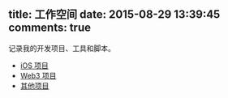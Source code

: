 title: 工作空间
date: 2015-08-29 13:39:45
comments: true
---

记录我的开发项目、工具和脚本。

* [iOS 项目](iOS)
* [Web3 项目](Web3)
* [其他项目](other)
